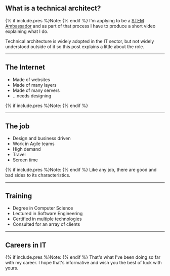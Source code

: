 
## What is a technical architect?

{% if include.pres %}Note: {% endif %}
I'm applying to be a [STEM Ambassador](https://www.stem.org.uk/stem-ambassadors) and as part of that process I have to produce a short video explaining what I do.

Technical architecture is widely adopted in the IT sector, but not widely understood outside of it so this post explains a little about the role.

---

## The Internet
+ Made of websites
+ Made of many layers
+ Made of many servers
+ ...needs designing

{% if include.pres %}Note: {% endif %}

---

## The job
+ Design and business driven
+ Work in Agile teams
+ High demand
+ Travel
+ Screen time

{% if include.pres %}Note: {% endif %}
Like any job, there are good and bad sides to its characteristics.

---

## Training
+ Degree in Computer Science
+ Lectured in Software Engineering
+ Certified in multiple technologies
+ Consulted for an array of clients

---

## Careers in IT

{% if include.pres %}Note: {% endif %}
That's what I've been doing so far with my career.
I hope that's informative and wish you the best of luck with yours.
